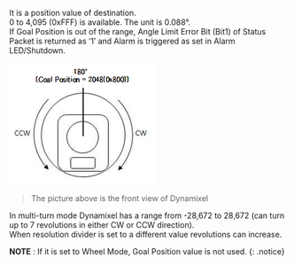 It is a position value of destination.  
0 to 4,095 (0xFFF) is available.  The unit is 0.088&deg;.  
If Goal Position is out of the range, Angle Limit Error Bit (Bit1) of Status Packet is returned as ‘1’ and Alarm is triggered as set in Alarm LED/Shutdown.

![](/assets/images/dxl/mx/mx_position.png)

> The picture above is the front view of Dynamixel

In multi-turn mode Dynamixel has a range from -28,672 to 28,672 (can turn up to 7 revolutions in either CW or CCW direction).  
When resolution divider is set to a different value revolutions can increase.

**NOTE** : If it is set to Wheel Mode, Goal Position value is not used.
{: .notice}
